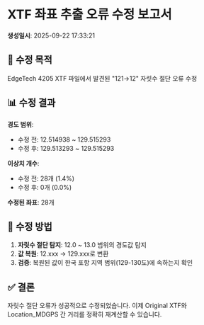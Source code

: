 # XTF 좌표 추출 오류 수정 보고서

**생성일시**: 2025-09-22 17:33:21

## 🎯 수정 목적
EdgeTech 4205 XTF 파일에서 발견된 "121→12" 자릿수 절단 오류 수정

## 📊 수정 결과

**경도 범위**:
- 수정 전: 12.514938 ~ 129.515293
- 수정 후: 129.513293 ~ 129.515293

**이상치 개수**:
- 수정 전: 28개 (1.4%)
- 수정 후: 0개 (0.0%)

**수정된 좌표**: 28개

## 🔧 수정 방법

1. **자릿수 절단 탐지**: 12.0 ~ 13.0 범위의 경도값 탐지
2. **값 복원**: 12.xxx → 129.xxx로 변환
3. **검증**: 복원된 값이 한국 포항 지역 범위(129-130도)에 속하는지 확인

## ✅ 결론

자릿수 절단 오류가 성공적으로 수정되었습니다.
이제 Original XTF와 Location_MDGPS 간 거리를 정확히 재계산할 수 있습니다.
